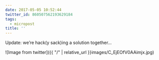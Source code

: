 ```yaml
---
date: 2017-05-05 10:52:44
twitter_id: 860507562193629184
tags:
  - micropost
title: ''
---
```


Update: we’re hack(y sack)ing a solution together…

![Image from twitter]({{ "/" | relative_url  }}images/C_EjEOfV0AAimjx.jpg)
